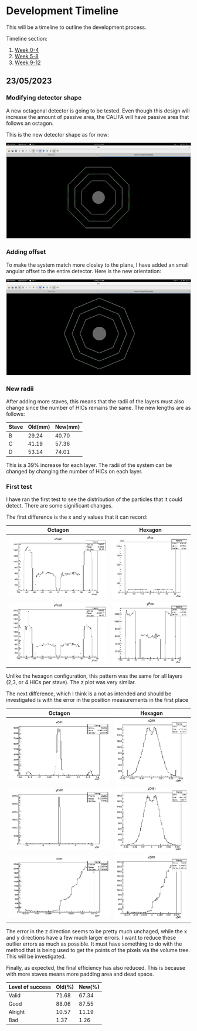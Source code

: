 # Development Timeline

This will be a timeline to outline the development process.

Timeline section:

1. [Week 0-4](./Week0-4.md)
2. [Week 5-8](./Week5-8.md)
3. [Week 9-12](./Week9-12.md)

## 23/05/2023

### Modifying detector shape

A new octagonal detector is going to be tested. Even though this design will increase the amount of passive area, the CALIFA will have passive area that follows an octagon.

This is the new detector shape as for now:

![octagon](screenshots/Octagon_mk1.png)

### Adding offset

To make the system match more closley to the plans, I have added an small angular offset to the entire detector. Here is the new orientation:

![octagon2](screenshots/Octagon_mk2.png)

### New radii

After adding more staves, this means that the radii of the layers must also change since the number of HICs remains the same. The new lengths are as follows:

|Stave|Old(mm)|New(mm)|
|---|---|---|
|B|29.24|40.70|
|C|41.19|57.36|
|D|53.14|74.01|

This is a 39% increase for each layer. The radii of the system can be changed by changing the number of HICs on each layer.

### First test

I have ran the first test to see the distribution of the particles that it could detect. There are some significant changes. 

The first difference is the x and y values that it can record:

|Octagon|Hexagon|
|---|---|
|![oct-x](Results/StaveB_xPos_Oct.png)|![hex-x](Results/StaveB_xPos.png)|
|![oct-y](Results/StaveB_yPos_Oct.png)|![hrx-y](Results/StaveB_yPos.png)|

Unlike the hexagon configuration, this pattern was the same for all layers (2,3, or 4 HICs per stave). The z plot was very similar.

The next difference, which I think is a not as intended and should be investigated is with the error in the position measurements in the first place

|Octagon|Hexagon|
|---|---|
|![oct-x-diff](Results/AvgError_x_Oct.png)|![hex-x-diff](Results/AvgError_x.png)|
|![oct-y-diff](Results/AvgError_y_Oct.png)|![hex-y-diff](Results/AvgError_y.png)|
|![oct-z-diff](Results/AvgError_z_Oct.png)|![hex-y-diff](Results/AvgError_z.png)|

The error in the z direction seems to be pretty much unchaged, while the x and y directions have a few much larger errors. I want to reduce these outlier errors as much as possible. It must have something to do with the method that is being used to get the points of the pixels via the volume tree. This will be investigated.

Finally, as expected, the final efficiency has also reduced. This is because with more staves means more padding area and dead space.

|Level of success|Old(%)|New(%)|
|---|---|---|
|Valid|71.68|67.34|
|Good|88.06|87.55|
|Alright|10.57|11.19|
|Bad|1.37|1.26|

